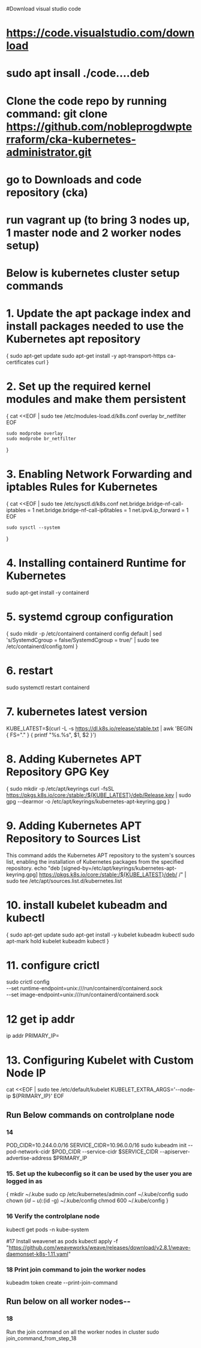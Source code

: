 #Download visual studio code
# https://code.visualstudio.com/download
# sudo apt insall ./code....deb


# Clone the code repo by running command: git clone https://github.com/nobleprogdwpterraform/cka-kubernetes-administrator.git
# go to Downloads and code repository (cka)
# run vagrant up (to bring 3 nodes up, 1 master node and 2 worker nodes setup)


# Below is kubernetes cluster setup commands 

# 1. Update the apt package index and install packages needed to use the Kubernetes apt repository
{
    sudo apt-get update
    sudo apt-get install -y apt-transport-https ca-certificates curl
}

# 2. Set up the required kernel modules and make them persistent
{
    cat <<EOF | sudo tee /etc/modules-load.d/k8s.conf
overlay
br_netfilter
EOF

    sudo modprobe overlay
    sudo modprobe br_netfilter
}

# 3.  Enabling Network Forwarding and iptables Rules for Kubernetes
{
    cat <<EOF | sudo tee /etc/sysctl.d/k8s.conf
net.bridge.bridge-nf-call-iptables  = 1
net.bridge.bridge-nf-call-ip6tables = 1
net.ipv4.ip_forward                 = 1
EOF

    sudo sysctl --system
}

# 4. Installing containerd Runtime for Kubernetes
sudo apt-get install -y containerd

# 5. systemd cgroup configuration
{
    sudo mkdir -p /etc/containerd
    containerd config default | sed 's/SystemdCgroup = false/SystemdCgroup = true/' | sudo tee /etc/containerd/config.toml
}

# 6. restart
sudo systemctl restart containerd

# 7. kubernetes latest version
KUBE_LATEST=$(curl -L -s https://dl.k8s.io/release/stable.txt | awk 'BEGIN { FS="." } { printf "%s.%s", $1, $2 }')

# 8. Adding Kubernetes APT Repository GPG Key
{
    sudo mkdir -p /etc/apt/keyrings
    curl -fsSL https://pkgs.k8s.io/core:/stable:/${KUBE_LATEST}/deb/Release.key | sudo gpg --dearmor -o /etc/apt/keyrings/kubernetes-apt-keyring.gpg
}

# 9. Adding Kubernetes APT Repository to Sources List
This command adds the Kubernetes APT repository to the system's sources list, enabling the installation of Kubernetes packages from the specified repository.
echo "deb [signed-by=/etc/apt/keyrings/kubernetes-apt-keyring.gpg] https://pkgs.k8s.io/core:/stable:/${KUBE_LATEST}/deb/ /" | sudo tee /etc/apt/sources.list.d/kubernetes.list

# 10. install kubelet kubeadm and kubectl
{
    sudo apt-get update
    sudo apt-get install -y kubelet kubeadm kubectl
    sudo apt-mark hold kubelet kubeadm kubectl
}

# 11. configure crictl
sudo crictl config \
    --set runtime-endpoint=unix:///run/containerd/containerd.sock \
    --set image-endpoint=unix:///run/containerd/containerd.sock

# 12 get ip addr
ip addr
PRIMARY_IP=

# 13. Configuring Kubelet with Custom Node IP
cat <<EOF | sudo tee /etc/default/kubelet
KUBELET_EXTRA_ARGS='--node-ip ${PRIMARY_IP}'
EOF

## Run Below commands on controlplane node
### 14
POD_CIDR=10.244.0.0/16
SERVICE_CIDR=10.96.0.0/16
sudo kubeadm init --pod-network-cidr $POD_CIDR --service-cidr $SERVICE_CIDR --apiserver-advertise-address $PRIMARY_IP

### 15. Set up the kubeconfig so it can be used by the user you are logged in as
{
    mkdir ~/.kube
    sudo cp /etc/kubernetes/admin.conf ~/.kube/config
    sudo chown $(id -u):$(id -g) ~/.kube/config
    chmod 600 ~/.kube/config
}
### 16 Verify the controlplane node
kubectl get pods -n kube-system

#17 Install weavenet as pods
kubectl apply -f "https://github.com/weaveworks/weave/releases/download/v2.8.1/weave-daemonset-k8s-1.11.yaml"

### 18 Print join command to join the worker nodes
kubeadm token create --print-join-command

## Run below on all worker nodes--
### 18
Run the join command on all the worker nodes in cluster
sudo join_command_from_step_18
 
